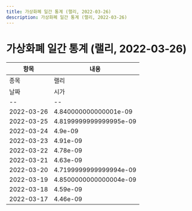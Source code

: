 ```yaml
---
title: 가상화폐 일간 통계 (랠리, 2022-03-26)
description: 가상화폐 일간 통계 (랠리, 2022-03-26)
---
```


가상화폐 일간 통계 (랠리, 2022-03-26)
===

|항목|내용|
|--|--|
|종목|랠리||마켓|BTC-RLY||종류|일 단위 캔들||기간|2022-03-17T09:00:00 - 2022-03-26T09:00:00|
|날짜|시가|저가|고가|종가|비고|
|--|--|--|--|--|--|
|2022-03-26|4.840000000000001e-09|4.63e-09|4.840000000000001e-09|4.64e-09|    |
|2022-03-25|4.8199999999999995e-09|4.549999999999999e-09|5.0900000000000004e-09|4.86e-09|    |
|2022-03-24|4.9e-09|4.61e-09|4.95e-09|4.78e-09|    |
|2022-03-23|4.91e-09|4.69e-09|4.9899999999999995e-09|4.93e-09|    |
|2022-03-22|4.78e-09|4.63e-09|4.95e-09|4.92e-09|    |
|2022-03-21|4.63e-09|4.59e-09|5.31e-09|4.7e-09|    |
|2022-03-20|4.7199999999999994e-09|4.52e-09|4.8500000000000004e-09|4.66e-09|    |
|2022-03-19|4.8500000000000004e-09|4.64e-09|4.95e-09|4.81e-09|    |
|2022-03-18|4.59e-09|4.4700000000000005e-09|5.13e-09|4.8500000000000004e-09|    |
|2022-03-17|4.46e-09|4.19e-09|4.8e-09|4.59e-09|    |
